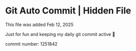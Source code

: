 # Git Auto Commit | Hidden File

This file was added Feb 12, 2025

Just for fun and keeping my daily git commit active 🤪

commit number: 1251842
